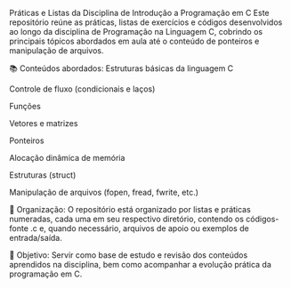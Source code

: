 Práticas e Listas da Disciplina de Introdução a Programação em C
Este repositório reúne as práticas, listas de exercícios e códigos desenvolvidos ao longo da disciplina de Programação na Linguagem C, cobrindo os principais tópicos abordados em aula até o conteúdo de ponteiros e manipulação de arquivos.

📚 Conteúdos abordados:
Estruturas básicas da linguagem C

Controle de fluxo (condicionais e laços)

Funções

Vetores e matrizes

Ponteiros

Alocação dinâmica de memória

Estruturas (struct)

Manipulação de arquivos (fopen, fread, fwrite, etc.)

📁 Organização:
O repositório está organizado por listas e práticas numeradas, cada uma em seu respectivo diretório, contendo os códigos-fonte .c e, quando necessário, arquivos de apoio ou exemplos de entrada/saída.

🎯 Objetivo:
Servir como base de estudo e revisão dos conteúdos aprendidos na disciplina, bem como acompanhar a evolução prática da programação em C.
